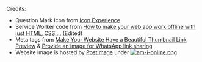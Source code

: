 Credits:
  - Question Mark Icon from [Icon Experience](https://www.iconexperience.com/o_collection/icons/?icon=symbol_questionmark)
  - Service Worker code from [How to make your web app work offline with just HTML, CSS ...](https://blog.stephcrown.com/how-to-make-your-web-app-work-offline-with-just-html-css-and-javascript) (Edited)
  - Meta tags from [Make Your Website Have a Beautiful Thumbnail Link Preview](https://web-highlights.com/blog/turn-your-website-into-a-beautiful-thumbnail-link-preview/) & [Provide an image for WhatsApp link sharing](https://stackoverflow.com/questions/19778620/provide-an-image-for-whatsapp-link-sharing)
  - Website image is hosted by [PostImage](https://postimg.cc/) under [![am-i-online.png](https://i.postimg.cc/cHHz0W7D/am-i-online.png)](https://postimg.cc/KK6fDdHL)
